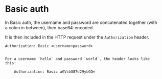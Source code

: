 # Basic auth

In Basic auth, the username and password are concatenated together (with a colon in between), then base64-encoded.

It is then included in the HTTP request under the `Authorization` header.

```
Authorization: Basic <username+password>
```

```admonish example title="Example"

For a username `hello` and password `world`, the header looks like this:

    Authorization: Basic aGVsbG87d29ybGQ=

```
